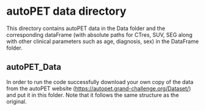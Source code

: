 # autoPET data directory

This directory contains autoPET data in the Data folder and the corresponding dataFrame (with absolute paths for CTres, SUV, SEG along with other clinical parameters such as age, diagnosis, sex) in the DataFrame folder.

## autoPET_Data
In order to run the code successfully download your own copy of the data from the autoPET website (https://autopet.grand-challenge.org/Dataset/) and put it in this folder. Note that it follows the same structure as the original.
